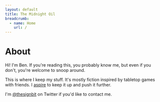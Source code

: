 ```yaml
---
layout: default
title: The Midnight Oil
breadcrumb:
  - name: Home
    url: /
---
```

# About

Hi! I'm Ben. If you're reading this, you probably know me, but even if you don't, you're welcome to snoop around.

This is where I keep my stuff. It's mostly fiction inspired by tabletop games with friends. I [aspire](/ink.html) to keep it up and push it further.

I'm [@thesignbit](https://twitter.com/thesignbit) on Twitter if you'd like to contact me.
